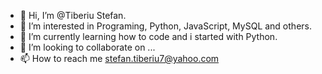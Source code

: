 - 👋 Hi, I’m @Tiberiu Stefan.
- 👀 I’m interested in Programing, Python, JavaScript, MySQL and others.
- 🌱 I’m currently learning how to code and i started with Python.
- 💞️ I’m looking to collaborate on ...
- 📫 How to reach me stefan.tiberiu7@yahoo.com

<!---
TiberiumIndustries/TiberiumIndustries is a ✨ special ✨ repository because its `README.md` (this file) appears on your GitHub profile.
You can click the Preview link to take a look at your changes.
--->
